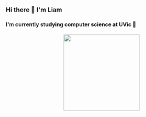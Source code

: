 ### Hi there 👋 I'm Liam
#### I'm currently studying computer science at UVic 🏫
<p align="center">
    <img height="200px" src="https://github-readme-stats.vercel.app/api/top-langs/?username=liamshatzel&hide=html&hide_border=false&layout=compact&langs_count=6&theme=dark" />
</p>
<!--
**liamshatzel/liamshatzel** is a ✨ _special_ ✨ repository because its `README.md` (this file) appears on your GitHub profile.
[![Static Badge](https://img.shields.io/badge/-linkedIn-blue)](https://www.linkedin.com/in/liam-shatzel/)
[![Static Badge](https://img.shields.io/badge/-website-green)](https://liamshatzel.com/)
Here are some ideas to get you started:

- 🔭 I’m currently working on ...
- 🌱 I’m currently learning ...
- 👯 I’m looking to collaborate on ...
- 🤔 I’m looking for help with ...
- 💬 Ask me about ...
- 📫 How to reach me: ...
- 😄 Pronouns: ...
- ⚡ Fun fact: ...
-->
